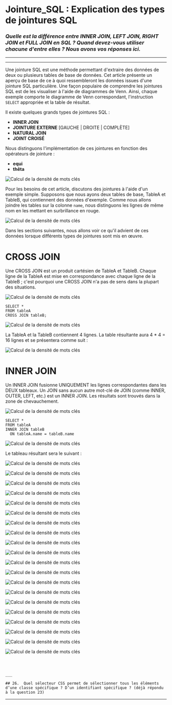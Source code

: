 # Jointure_SQL : Explication des types de jointures SQL 

### *Quelle est la différence entre INNER JOIN, LEFT JOIN, RIGHT JOIN et FULL JOIN en SQL ? Quand devez-vous utiliser chacune d'entre elles ? Nous avons vos réponses ici.*

___
___


Une jointure SQL est une méthode permettant d'extraire des données de deux ou plusieurs tables de base de données. Cet article présente un aperçu de base de ce à quoi ressembleront les données issues d'une jointure SQL particulière. Une façon populaire de comprendre les jointures SQL est de les visualiser à l'aide de diagrammes de Venn. Ainsi, chaque exemple comporte le diagramme de Venn correspondant, l'instruction `SELECT` appropriée et la table de résultat.

Il existe quelques grands types de jointures SQL :

- **INNER JOIN**
- **JOINTURE EXTERNE** [GAUCHE | DROITE | COMPLÈTE]
- **NATURAL JOIN**
- **JOINT CROISÉ**


Nous distinguons l'implémentation de ces jointures en fonction des opérateurs de jointure :

- **equi**
- **thêta**


![Calcul de la densité de mots clés](join_sql/types-of-sql-joins-1.webp)


Pour les besoins de cet article, discutons des jointures à l'aide d'un exemple simple. Supposons que nous ayons deux tables de base, TableA et TableB, qui contiennent des données d'exemple. Comme nous allons joindre les tables sur la colonne `name`, nous distinguons les lignes de même nom en les mettant en surbrillance en rouge.


![Calcul de la densité de mots clés](join_sql/01-sql-joins-initial-tables.webp)


Dans les sections suivantes, nous allons voir ce qu'il advient de ces données lorsque différents types de jointures sont mis en œuvre.


# CROSS JOIN

Une CROSS JOIN est un produit cartésien de TableA et TableB. Chaque ligne de la TableA est mise en correspondance avec chaque ligne de la TableB ; c'est pourquoi une CROSS JOIN n'a pas de sens dans la plupart des situations.

![Calcul de la densité de mots clés](join_sql/sql-joins-venn-diagrams-cross-join-1.webp)


```
SELECT *
FROM tableA
CROSS JOIN tableB;
```

![Calcul de la densité de mots clés](02-sql-joins-cross-join.webp)

La TableA et la TableB contiennent 4 lignes. La table résultante aura 4 * 4 = 16 lignes et se présentera comme suit :

![Calcul de la densité de mots clés](join_sql/02-sql-joins-cross-join-result.webp)


# INNER JOIN

Un INNER JOIN fusionne UNIQUEMENT les lignes correspondantes dans les DEUX tableaux. Un JOIN sans aucun autre mot-clé de JOIN (comme INNER, OUTER, LEFT, etc.) est un INNER JOIN. Les résultats sont trouvés dans la zone de chevauchement.

![Calcul de la densité de mots clés](join_sql/sql-joins-venn-diagrams-inner-join.webp)


```
SELECT *
FROM tableA
INNER JOIN tableB
  ON tableA.name = tableB.name
```

![Calcul de la densité de mots clés](join_sql/03-sql-joins-inner-join.webp) 

Le tableau résultant sera le suivant :

![Calcul de la densité de mots clés](join_sql/03-sql-joins-inner-join.webp)

  
















![Calcul de la densité de mots clés](join_sql/03-sql-joins-inner-join-result.webp)

![Calcul de la densité de mots clés](join_sql/sql-joins-venn-diagrams-full-outer-join.webp)

![Calcul de la densité de mots clés](join_sql/04-sql-joins-full-outer-join.webp)

![Calcul de la densité de mots clés](join_sql/04-sql-joins-full-outer-join-result.webp)

![Calcul de la densité de mots clés](join_sql/sql-joins-venn-diagrams-left-outer-join.webp)

![Calcul de la densité de mots clés](join_sql/05-sql-joins-left-outer-join.webp)

![Calcul de la densité de mots clés](join_sql/05-sql-joins-left-outer-join-result.webp)

![Calcul de la densité de mots clés](join_sql/sql-joins-venn-diagrams-right-outer-join.webp)

![Calcul de la densité de mots clés](join_sql/06-sql-joins-right-outer-join.webp)

![Calcul de la densité de mots clés](join_sql/06-sql-joins-right-outer-join-result.webp)

![Calcul de la densité de mots clés](join_sql/sql-joins-venn-diagrams-outer-excluding-join.webp)

![Calcul de la densité de mots clés](join_sql/07-sql-joins-outer-excluding-join.webp)

![Calcul de la densité de mots clés](join_sql/07-sql-joins-outer-excluding-join-result.webp)

![Calcul de la densité de mots clés](join_sql/sql-joins-venn-diagrams-left-excluding-join.webp)

![Calcul de la densité de mots clés](join_sql/08-sql-joins-left-excluding-join.webp)

![Calcul de la densité de mots clés](08-sql-joins-left-excluding-join-result.webp)

![Calcul de la densité de mots clés](sql-joins-venn-diagrams-right-excluding-join.webp)

![Calcul de la densité de mots clés](09-sql-joins-right-excluding-join.webp)

![Calcul de la densité de mots clés](09-sql-joins-right-excluding-join-result.webp)







```



___

## 26.	Quel sélecteur CSS permet de sélectionner tous les éléments d’une classe spécifique ? D’un identifiant spécifique ? (déjà répondu à la question 23)

```



___
